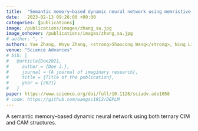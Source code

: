 ```yaml
---
title:  "Semantic memory–based dynamic neural network using memristive ternary CIM and CAM for 2D and 3D vision"
date:   2023-02-13 09:26:00 +00:00
categories: [publications]
image: /publications/images/zhang_sa.jpg
image_onhover: /publications/images/zhang_sa.jpg
# author: ", "
authors: Yue Zhang, Woyu Zhang, <strong>Shaocong Wang</strong>, Ning Lin, Yifei Yu, Yangu He, Bo Wang, Hao Jiang, Peng Lin, Xiaoxin Xu, Xiaojuan Qi, Zhongrui Wang*, Xumeng Zhang, Dashan Shang*, Qi Liu, Kwang-Ting Cheng, Ming Liu
venue: "Science Advances"
# bib: |
#   @article{Doe2021,
#     author = {Doe J.},
#     journal = {A journal of imaginary research},
#     title = {Title of the publication},
#     year = {2021}
#   }
paper: https://www.science.org/doi/full/10.1126/sciadv.ado1058 
# code: https://github.com/wangsc1912/DEPLM
---
```


A semantic memory–based dynamic neural network using both ternary CIM and CAM structures.